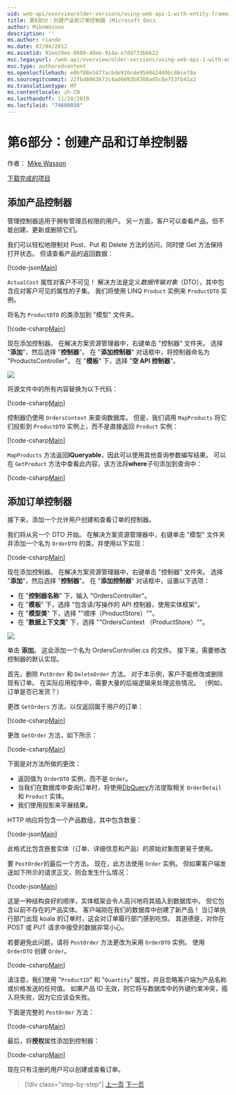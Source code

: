 ```yaml
---
uid: web-api/overview/older-versions/using-web-api-1-with-entity-framework-5/using-web-api-with-entity-framework-part-6
title: 第6部分：创建产品和订单控制器 |Microsoft Docs
author: MikeWasson
description: ''
ms.author: riande
ms.date: 07/04/2012
ms.assetid: 91ee29ee-0689-40ee-914a-e7dd733b6622
msc.legacyurl: /web-api/overview/older-versions/using-web-api-1-with-entity-framework-5/using-web-api-with-entity-framework-part-6
msc.type: authoredcontent
ms.openlocfilehash: e0bf88e3477acbde910cde956042449bc86ce79a
ms.sourcegitcommit: 22fbd8863672c4ad6693b8388ad5c8e753fb41a2
ms.translationtype: MT
ms.contentlocale: zh-CN
ms.lasthandoff: 11/28/2019
ms.locfileid: "74600030"
---
```

# <a name="part-6-creating-product-and-order-controllers"></a>第6部分：创建产品和订单控制器

作者： [Mike Wasson](https://github.com/MikeWasson)

[下载完成的项目](https://code.msdn.microsoft.com/ASP-NET-Web-API-with-afa30545)

## <a name="add-a-products-controller"></a>添加产品控制器

管理控制器适用于拥有管理员权限的用户。 另一方面，客户可以查看产品，但不能创建、更新或删除它们。

我们可以轻松地限制对 Post、Put 和 Delete 方法的访问，同时使 Get 方法保持打开状态。 但请查看产品的返回数据：

[!code-json[Main](using-web-api-with-entity-framework-part-6/samples/sample1.json?highlight=1)]

`ActualCost` 属性对客户不可见！ 解决方法是定义*数据传输对象*（DTO），其中包含应对客户可见的属性的子集。 我们将使用 LINQ `Product` 实例来 `ProductDTO` 实例。

将名为 `ProductDTO` 的类添加到 "模型" 文件夹。

[!code-csharp[Main](using-web-api-with-entity-framework-part-6/samples/sample2.cs)]

现在添加控制器。 在解决方案资源管理器中，右键单击 "控制器" 文件夹。 选择 "**添加**"，然后选择 "**控制器**"。 在 "**添加控制器**" 对话框中，将控制器命名为 &quot;ProductsController&quot;。 在 "**模板**" 下，选择 "**空 API 控制器**"。

![](using-web-api-with-entity-framework-part-6/_static/image1.png)

将源文件中的所有内容替换为以下代码：

[!code-csharp[Main](using-web-api-with-entity-framework-part-6/samples/sample3.cs)]

控制器仍使用 `OrdersContext` 来查询数据库。 但是，我们调用 `MapProducts` 将它们投影到 `ProductDTO` 实例上，而不是直接返回 `Product` 实例：

[!code-csharp[Main](using-web-api-with-entity-framework-part-6/samples/sample4.cs?highlight=1)]

`MapProducts` 方法返回**IQueryable**，因此可以使用其他查询参数编写结果。 可以在 `GetProduct` 方法中查看此内容，该方法将**where**子句添加到查询中：

[!code-csharp[Main](using-web-api-with-entity-framework-part-6/samples/sample5.cs?highlight=2)]

## <a name="add-an-orders-controller"></a>添加订单控制器

接下来，添加一个允许用户创建和查看订单的控制器。

我们将从另一个 DTO 开始。 在解决方案资源管理器中，右键单击 "模型" 文件夹并添加一个名为 `OrderDTO` 的类，并使用以下实现：

[!code-csharp[Main](using-web-api-with-entity-framework-part-6/samples/sample6.cs)]

现在添加控制器。 在解决方案资源管理器中，右键单击 "控制器" 文件夹。 选择 "**添加**"，然后选择 "**控制器**"。 在 "**添加控制器**" 对话框中，设置以下选项：

- 在 "**控制器名称**" 下，输入 "OrdersController"。
- 在 "**模板**" 下，选择 "包含读/写操作的 API 控制器，使用实体框架"。
- 在 "**模型类**" 下，选择 "&quot;顺序（ProductStore）"&quot;。
- 在 "**数据上下文类**" 下，选择 "&quot;OrdersContext （ProductStore）"&quot;。

![](using-web-api-with-entity-framework-part-6/_static/image2.png)

单击 **添加**。 这会添加一个名为 OrdersController.cs 的文件。 接下来，需要修改控制器的默认实现。

首先，删除 `PutOrder` 和 `DeleteOrder` 方法。 对于本示例，客户不能修改或删除现有订单。 在实际应用程序中，需要大量的后端逻辑来处理这些情况。 （例如，订单是否已发货？）

更改 `GetOrders` 方法，以仅返回属于用户的订单：

[!code-csharp[Main](using-web-api-with-entity-framework-part-6/samples/sample7.cs)]

更改 `GetOrder` 方法，如下所示：

[!code-csharp[Main](using-web-api-with-entity-framework-part-6/samples/sample8.cs)]

下面是对方法所做的更改：

- 返回值为 `OrderDTO` 实例，而不是 `Order`。
- 当我们在数据库中查询订单时，将使用[DbQuery](https://msdn.microsoft.com/library/gg696395)方法提取相关 `OrderDetail` 和 `Product` 实体。
- 我们使用投影来平展结果。

HTTP 响应将包含一个产品数组，其中包含数量：

[!code-json[Main](using-web-api-with-entity-framework-part-6/samples/sample9.json)]

此格式比包含嵌套实体（订单、详细信息和产品）的原始对象图更易于使用。

要 `PostOrder`的最后一个方法。 现在，此方法使用 `Order` 实例。 但如果客户端发送如下所示的请求正文，则会发生什么情况：

[!code-json[Main](using-web-api-with-entity-framework-part-6/samples/sample10.json)]

这是一种结构良好的顺序，实体框架会令人高兴地将其插入到数据库中。 但它包含以前不存在的产品实体。 客户端刚在我们的数据库中创建了新产品！ 当订单执行部门出现 koala 的订单时，这会对订单履行部门感到吃惊。 其道德是，对你在 POST 或 PUT 请求中接受的数据非常小心。

若要避免此问题，请将 `PostOrder` 方法更改为采用 `OrderDTO` 实例。 使用 `OrderDTO` 创建 `Order`。

[!code-csharp[Main](using-web-api-with-entity-framework-part-6/samples/sample11.cs)]

请注意，我们使用 "`ProductID`" 和 "`Quantity`" 属性，并且忽略客户端为产品名称或价格发送的任何值。 如果产品 ID 无效，则它将与数据库中的外键约束冲突，插入将失败，因为它应该会失败。

下面是完整的 `PostOrder` 方法：

[!code-csharp[Main](using-web-api-with-entity-framework-part-6/samples/sample12.cs)]

最后，将**授权**属性添加到控制器：

[!code-csharp[Main](using-web-api-with-entity-framework-part-6/samples/sample13.cs)]

现在只有注册的用户可以创建或查看订单。

> [!div class="step-by-step"]
> [上一页](using-web-api-with-entity-framework-part-5.md)
> [下一页](using-web-api-with-entity-framework-part-7.md)
